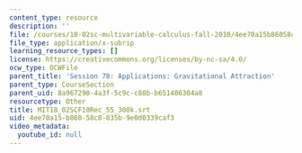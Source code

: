 ```yaml
---
content_type: resource
description: ''
file: /courses/18-02sc-multivariable-calculus-fall-2010/4ee70a15b86058c8835b9e0d0339caf3_MIT18_02SCF10Rec_55_300k.vtt
file_type: application/x-subrip
learning_resource_types: []
license: https://creativecommons.org/licenses/by-nc-sa/4.0/
ocw_type: OCWFile
parent_title: 'Session 78: Applications: Gravitational Attraction'
parent_type: CourseSection
parent_uid: 8a967290-4a3f-5c9c-c88b-b651406304a8
resourcetype: Other
title: MIT18_02SCF10Rec_55_300k.srt
uid: 4ee70a15-b860-58c8-835b-9e0d0339caf3
video_metadata:
  youtube_id: null
---
```

